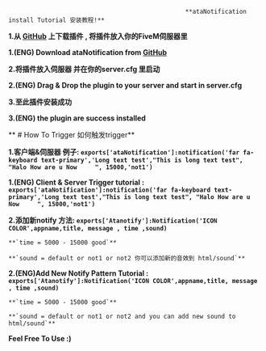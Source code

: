                                                      **ataNotification  install Tutorial 安装教程!**
**1.从 [GitHub](https://github.com/YishengCheww/ataNotification) 上下载插件 , 将插件放入你的FiveM伺服器里**

**1.(ENG) Download ataNotification from [GitHub](https://github.com/YishengCheww/ataNotification)**

**2.将插件放入伺服器 并在你的server.cfg 里启动**

**2.(ENG) Drag & Drop the plugin to your server and start in server.cfg**

**3.至此插件安装成功**

**3.(ENG) the plugin are success installed**

**                                                        # How To Trigger 如何触发trigger**

**1.客户端&伺服器 例子:  `exports['ataNotification']:notification('far fa-keyboard text-primary','Long text test',"This is long text test", "Halo How are u Now		", 15000,'not1') `**

**1.(ENG) Client & Server Trigger tutorial : `exports['ataNotification']:notification('far fa-keyboard text-primary','Long text test',"This is long text test", "Halo How are u Now		", 15000,'not1') `**

**2.添加新notify 方法: 	`exports['Atanotify']:Notification('ICON COLOR',appname,title, message , time ,sound)`**

	**`time = 5000 - 15000 good`**

	**`sound = default or not1 or not2 你可以添加新的音效到 html/sound`**

**2.(ENG)Add New Notify Pattern Tutorial : 	`exports['Atanotify']:Notification('ICON COLOR',appname,title, message , time ,sound)`**

	**`time = 5000 - 15000 good`**

	**`sound = default or not1 or not2 and you can add new sound to html/sound`**


**Feel Free To Use :)**
